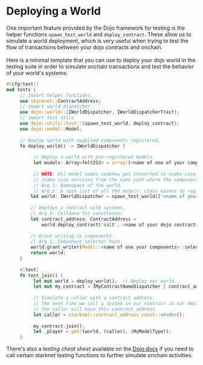# Deploying a World

One important feature provided by the Dojo framework for testing is the helper functions `spawn_test_world` and `deploy_contract`. These allow us to simulate a world deployment, which is very useful when trying to test the flow of transactions between your dojo contracts and onchain.\
\
Here is a minimal template that you can use to deploy your dojo world in the testing suite in order to simulate onchain transactions and test the behavior of your world's systems:

```rust
#[cfg(test)]
mod tests {
     // Import helper functions.
     use starknet::ContractAddress;
     // import world dispatcher
     use dojo::world::{IWorldDispatcher, IWorldDispatcherTrait};
     // import test utils
     use dojo::utils::test::{spawn_test_world, deploy_contract};
     use dojo::model::Model;
     
     // Deploy world with supplied components registered.
     fn deploy_world() -> IWorldDispatcher {
     
          // Deploy a world with pre-registered models.
          let models: Array<felt252> = array![<name of one of your components>::TEST_CLASS_HASH];
     
          // NOTE: All model names somehow get converted to snake case, but you have to import the
          // snake case versions from the same path where the components are from.
          // Arg 1: Namespace of the world.
          // Arg 2: A span list of all the models' class hashes to register.
         let world: IWorldDispatcher = spawn_test_world(["<name of your project (in Scarb.toml)>"].span(), models.span());
     
         // Deploys a contract with systems.
         // Arg 2: Calldata for constructor.
         let contract_address: ContractAddress =
             world.deploy_contract('salt', <name of your dojo contract>::TEST_CLASS_HASH.try_into().unwrap());
     
         // Grant writing to components.
         // Arg 1: Component selector hash.
         world.grant_writer(Model::<name of one your components>::selector(), contract_address);
         return world;
     }
     
     #[test]
     fn test_join() {
          let mut world = deploy_world();  // Deploy our world.
          let mut my_contract = IMyContractNameDispatcher { contract_address: caller };
          
          // Simulate a caller with a contract address.
          // The next time we call a system in our contract in our deplyed world,
          // the caller will have this contract address.
          let caller = starknet::contract_address_const::<0x0b>();
          
          my_contract.join();
          let _player = get!(world, (caller), (MyModelType));
     }
```

There's also a _testing cheat sheet_ available on the [Dojo docs](https://book.dojoengine.org/framework/testing-cheat-codes) if you need to call certain starknet testing functions to further simulate onchain activities.
